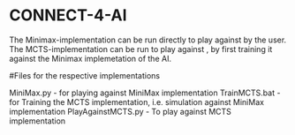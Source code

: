 # CONNECT-4-AI

The Minimax-implementation can be run directly to play against by the user.
The MCTS-implementation can be run to play against , by first training it against the Minimax implemetation of the AI. 

#Files for the respective implementations

MiniMax.py - for playing against MiniMax implementation 
TrainMCTS.bat - for Training the MCTS implementation, i.e. simulation against MiniMax implementation
PlayAgainstMCTS.py - To play against MCTS implementation

